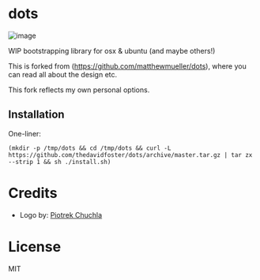 # dots

![image](https://i.cloudup.com/RCpB-ASfme.png)

WIP bootstrapping library for osx & ubuntu (and maybe others!)

This is forked from (https://github.com/matthewmueller/dots), where you can read all about the design etc.

This fork reflects my own personal options.

## Installation

One-liner:

```
(mkdir -p /tmp/dots && cd /tmp/dots && curl -L https://github.com/thedavidfoster/dots/archive/master.tar.gz | tar zx --strip 1 && sh ./install.sh)
```

# Credits

* Logo by: [Piotrek Chuchla](http://www.thenounproject.com/pchuchla/)

# License

MIT
